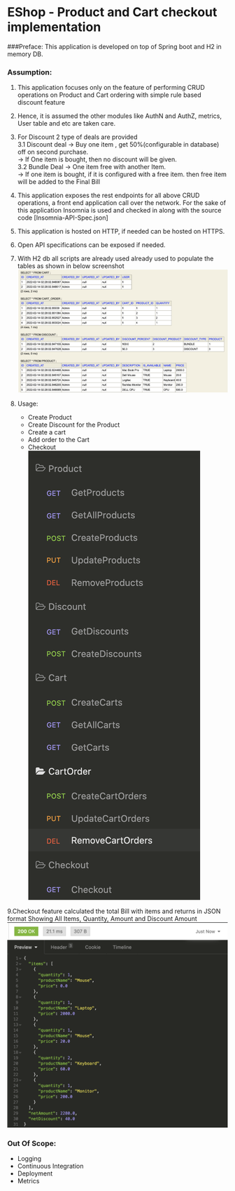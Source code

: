 # EShop - Product and Cart checkout implementation 



###Preface:
This application is developed on top of Spring boot and H2 in memory DB.
<br>
### Assumption:
1. This application focuses only on the feature of performing CRUD operations on Product and Cart ordering with simple rule based discount feature
2. Hence, it is assumed the other modules like AuthN and AuthZ, metrics, User table and etc are taken care.
3. For Discount 2 type of deals are provided <br>
    3.1 Discount deal -> Buy one item , get 50%(configurable in database) off on second purchase.<br>
          -> If One item is bought, then no discount will be given. <br>
    3.2 Bundle Deal -> One item free with another Item. <br>
          -> If one item is bought, if it is configured with a free item. then free item will be added to the Final Bill
4. This application exposes the rest endpoints for all above CRUD operations, a front end application call over the network. For the sake of this application Insomnia is used and checked in along with the source code [Insomnia-API-Spec.json] 
5. This application is hosted on HTTP, if needed can be hosted on HTTPS.
6. Open API specifications can be exposed if needed.
7. With H2 db all scripts are already used already used to populate the tables as shown in below screenshot
![Screenshot](./pict-1.png)

8. Usage:
   - Create Product 
   - Create Discount for the Product
   - Create a cart
   - Add order to the Cart
   - Checkout <br>
![Screenshot](./pict-2.png)

9.Checkout feature calculated the total Bill with items and returns in JSON format Showing All Items, Quantity, Amount and Discount Amount <br>
![Screenshot](./pict-3.png)


### Out Of Scope:
- Logging
- Continuous Integration
- Deployment
- Metrics